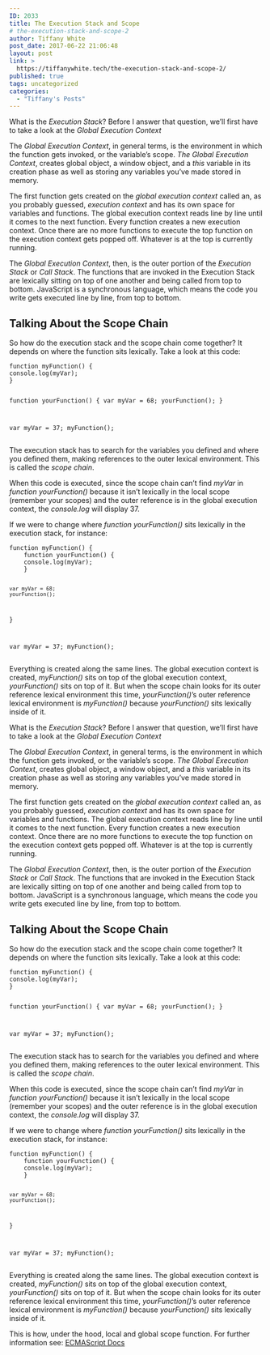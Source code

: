 ```yaml
---
ID: 2033
title: The Execution Stack and Scope
# the-execution-stack-and-scope-2
author: Tiffany White
post_date: 2017-06-22 21:06:48
layout: post
link: >
  https://tiffanywhite.tech/the-execution-stack-and-scope-2/
published: true
tags: uncategorized
categories:
  - "Tiffany's Posts"
---
```



What is the <em>Execution Stack</em>? Before I answer that question, we’ll first have to take a look at the <em>Global Execution Context</em>

The <em>Global Execution Context</em>, in general terms, is the environment in which the function gets invoked, or the variable’s scope. <em>The Global Execution Context</em>, creates global object, a window object, and a <em>this</em> variable in its creation phase as well as storing any variables you’ve made stored in memory.

The first function gets created on the <em>global execution context</em> called an, as you probably guessed, <em>execution context</em> and has its own space for variables and functions. The global execution context reads line by line until it comes to the next function. Every function creates a new execution context. Once there are no more functions to execute the top function on the execution context gets popped off. Whatever is at the top is currently running.

The <em>Global Execution Context</em>, then, is the outer portion of the <em>Execution Stack</em> or <em>Call Stack</em>. The functions that are invoked in the Execution Stack are lexically sitting on top of one another and being called from top to bottom. JavaScript is a synchronous language, which means the code you write gets executed line by line, from top to bottom.
<h2 id="&quot;talking-about-the-scope-chain&quot;">Talking About the Scope Chain</h2>
So how do the execution stack and the scope chain come together? It depends on where the function sits lexically. Take a look at this code:
<div class="&quot;highlighter-rouge&quot;">
<pre class="&quot;highlight&quot;"><code>function myFunction() {
console.log(myVar);
}

function yourFunction() {
var myVar = 68;
yourFunction();
}

var myVar = 37;
myFunction();
</code></pre>
</div>
The execution stack has to search for the variables you defined and where you defined them, making references to the outer lexical environment. This is called the <em>scope chain</em>.

When this code is executed, since the scope chain can’t find <em>myVar</em> in <em>function yourFunction()</em> because it isn’t lexically in the local scope (remember your scopes) and the outer reference is in the global execution context, the <em>console.log</em> will display 37.

If we were to change where <em>function yourFunction()</em> sits lexically in the execution stack, for instance:
<div class="&quot;highlighter-rouge&quot;">
<pre class="&quot;highlight&quot;"><code>function myFunction() {
	function yourFunction() {
	console.log(myVar);
	}
	
	var myVar = 68;
	yourFunction();
}

var myVar = 37;
myFunction();
</code></pre>
</div>
Everything is created along the same lines. The global execution context is created, <em>myFunction()</em> sits on top of the global execution context, <em>yourFunction()</em> sits on top of it. But when the scope chain looks for its outer reference lexical environment this time, <em>yourFunction()</em>’s outer reference lexical environment is <em>myFunction()</em> because <em>yourFunction()</em> sits lexically inside of it.




What is the <em>Execution Stack</em>? Before I answer that question, we’ll first have to take a look at the <em>Global Execution Context</em>

The <em>Global Execution Context</em>, in general terms, is the environment in which the function gets invoked, or the variable’s scope. <em>The Global Execution Context</em>, creates global object, a window object, and a <em>this</em> variable in its creation phase as well as storing any variables you’ve made stored in memory.

The first function gets created on the <em>global execution context</em> called an, as you probably guessed, <em>execution context</em> and has its own space for variables and functions. The global execution context reads line by line until it comes to the next function. Every function creates a new execution context. Once there are no more functions to execute the top function on the execution context gets popped off. Whatever is at the top is currently running.

The <em>Global Execution Context</em>, then, is the outer portion of the <em>Execution Stack</em> or <em>Call Stack</em>. The functions that are invoked in the Execution Stack are lexically sitting on top of one another and being called from top to bottom. JavaScript is a synchronous language, which means the code you write gets executed line by line, from top to bottom.
<h2 id="&quot;talking-about-the-scope-chain&quot;">Talking About the Scope Chain</h2>
So how do the execution stack and the scope chain come together? It depends on where the function sits lexically. Take a look at this code:
<div class="&quot;highlighter-rouge&quot;">
<pre class="&quot;highlight&quot;"><code>function myFunction() {
console.log(myVar);
}

function yourFunction() {
var myVar = 68;
yourFunction();
}

var myVar = 37;
myFunction();
</code></pre>
</div>
The execution stack has to search for the variables you defined and where you defined them, making references to the outer lexical environment. This is called the <em>scope chain</em>.

When this code is executed, since the scope chain can’t find <em>myVar</em> in <em>function yourFunction()</em> because it isn’t lexically in the local scope (remember your scopes) and the outer reference is in the global execution context, the <em>console.log</em> will display 37.

If we were to change where <em>function yourFunction()</em> sits lexically in the execution stack, for instance:
<div class="&quot;highlighter-rouge&quot;">
<pre class="&quot;highlight&quot;"><code>function myFunction() {
	function yourFunction() {
	console.log(myVar);
	}
	
	var myVar = 68;
	yourFunction();
}

var myVar = 37;
myFunction();
</code></pre>
</div>
Everything is created along the same lines. The global execution context is created, <em>myFunction()</em> sits on top of the global execution context, <em>yourFunction()</em> sits on top of it. But when the scope chain looks for its outer reference lexical environment this time, <em>yourFunction()</em>’s outer reference lexical environment is <em>myFunction()</em> because <em>yourFunction()</em> sits lexically inside of it.





This is how, under the hood, local and global scope function. For further information see: <a href="&quot;http://dmitrysoshnikov.com/ecmascript/chapter-1-execution-contexts/&quot;">ECMAScript Docs</a>